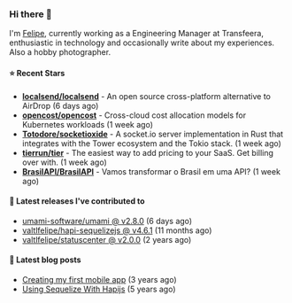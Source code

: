### Hi there 👋

I'm [Felipe](https://felipe.im), currently working as a Engineering Manager at Transfeera, enthusiastic in technology and occasionally write about my experiences. Also a hobby photographer.

#### ⭐ Recent Stars
- **[localsend/localsend](https://github.com/localsend/localsend)** - An open source cross-platform alternative to AirDrop (6 days ago)
- **[opencost/opencost](https://github.com/opencost/opencost)** - Cross-cloud cost allocation models for Kubernetes workloads (1 week ago)
- **[Totodore/socketioxide](https://github.com/Totodore/socketioxide)** - A socket.io server implementation in Rust that integrates with the Tower ecosystem and the Tokio stack. (1 week ago)
- **[tierrun/tier](https://github.com/tierrun/tier)** - The easiest way to add pricing to your SaaS. Get billing over with. (1 week ago)
- **[BrasilAPI/BrasilAPI](https://github.com/BrasilAPI/BrasilAPI)** - Vamos transformar o Brasil em uma API? (1 week ago)

#### 🚀 Latest releases I've contributed to


- [umami-software/umami @ v2.8.0](https://github.com/umami-software/umami/releases/tag/v2.8.0) (6 days ago)
- [valtlfelipe/hapi-sequelizejs @ v4.6.1](https://github.com/valtlfelipe/hapi-sequelizejs/releases/tag/v4.6.1) (11 months ago)
- [valtlfelipe/statuscenter @ v2.0.0](https://github.com/valtlfelipe/statuscenter/releases/tag/v2.0.0) (2 years ago)

#### 📄 Latest blog posts
- [Creating my first mobile app](https://felipe.im/posts/creating-my-first-mobile-app/) (3 years ago)
- [Using Sequelize With Hapijs](https://felipe.im/posts/using-sequelize-with-hapijs/) (5 years ago)